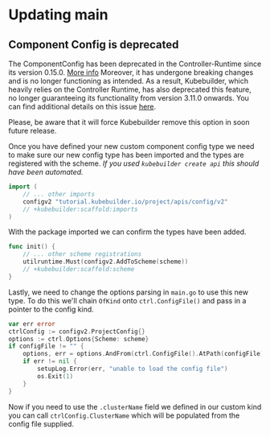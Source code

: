 # Updating main

<aside class="note warning">
<h1>Component Config is deprecated</h1>

The ComponentConfig has been deprecated in the Controller-Runtime since its version 0.15.0.  [More info](https://github.com/kubernetes-sigs/controller-runtime/issues/895)
Moreover, it has undergone breaking changes and is no longer functioning as intended.
As a result, Kubebuilder, which heavily relies on the Controller Runtime, has also deprecated this feature,
no longer guaranteeing its functionality from version 3.11.0 onwards. You can find additional details on this issue [here](https://github.com/kubernetes-sigs/controller-runtime/issues/2370).

Please, be aware that it will force Kubebuilder remove this option in soon future release.

</aside>

Once you have defined your new custom component config type we need to make
sure our new config type has been imported and the types are registered with
the scheme. _If you used `kubebuilder create api` this should have been
automated._

```go
import (
    // ... other imports
    configv2 "tutorial.kubebuilder.io/project/apis/config/v2"
    // +kubebuilder:scaffold:imports
)
```
With the package imported we can confirm the types have been added.

```go
func init() {
	// ... other scheme registrations
	utilruntime.Must(configv2.AddToScheme(scheme))
	// +kubebuilder:scaffold:scheme
}
```

Lastly, we need to change the options parsing in
`main.go` to use this new type. To do this we'll chain `OfKind` onto
`ctrl.ConfigFile()` and pass in a pointer to the config kind.

```go
var err error
ctrlConfig := configv2.ProjectConfig{}
options := ctrl.Options{Scheme: scheme}
if configFile != "" {
    options, err = options.AndFrom(ctrl.ConfigFile().AtPath(configFile).OfKind(&ctrlConfig))
    if err != nil {
        setupLog.Error(err, "unable to load the config file")
        os.Exit(1)
    }
}
```

Now if you need to use the `.clusterName` field we defined in our custom kind
you can call `ctrlConfig.ClusterName` which will be populated from the config
file supplied.